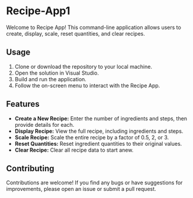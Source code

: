 # Recipe-App1



Welcome to Recipe App! This command-line application allows users to create, display, scale, reset quantities, and clear recipes.

## Usage

1. Clone or download the repository to your local machine.
2. Open the solution in Visual Studio.
3. Build and run the application.
4. Follow the on-screen menu to interact with the Recipe App.

## Features

- **Create a New Recipe:** Enter the number of ingredients and steps, then provide details for each.
- **Display Recipe:** View the full recipe, including ingredients and steps.
- **Scale Recipe:** Scale the entire recipe by a factor of 0.5, 2, or 3.
- **Reset Quantities:** Reset ingredient quantities to their original values.
- **Clear Recipe:** Clear all recipe data to start anew.

## Contributing

Contributions are welcome! If you find any bugs or have suggestions for improvements, please open an issue or submit a pull request.
